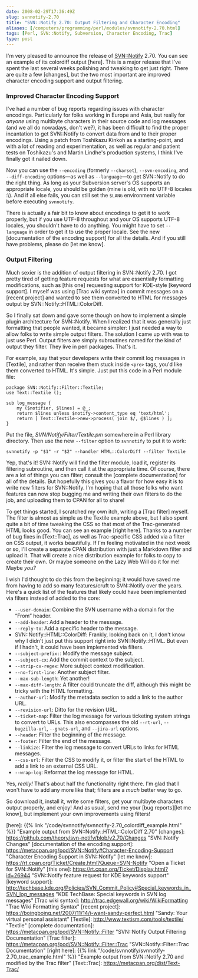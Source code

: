 ```yaml
--- 
date: 2008-02-29T17:36:49Z
slug: svnnotify-2.70
title: "SVN::Notify 2.70: Output Filtering and Character Encoding"
aliases: [/computers/programming/perl/modules/svnnotify-2.70.html]
tags: [Perl, SVN::Notify, Subversion, Character Encoding, Trac]
type: post
---
```


I'm very pleased to announce the release of [SVN::Notify] 2.70. You can see an
example of its colordiff output [here]. This is a major release that I've spent
the last several weeks polishing and tweaking to get just right. There are quite
a few [changes], but the two most important are improved character encoding
support and output filtering.

### Improved Character Encoding Support

I've had a number of bug reports regarding issues with character encodings.
Particularly for folks working in Europe and Asia, but really for *anyone* using
multibyte characters in their source code and log messages (and we all do
nowadays, don't we?), it has been difficult to find the proper incantation to
get SVN::Notify to convert data from and to their proper encodings. Using a
patch from Toshikazu Kinkoh as a starting-point, and with a lot of reading and
experimentation, as well as regular and patient tests on Toshikazu's and Martin
Lindhe's production systems, I think I've finally got it nailed down.

Now you can use the `--encoding` (formerly `--charset`), `--svn-encoding`, and
`--diff-encoding` options—as well as `--language`—to get SVN::Notify to do the
right thing. As long as your Subversion server's OS supports an appropriate
locale, you should be golden (mine is old, with no UTF-8 locales :\\). And if
all else fails, you can still set the `$LANG` environment variable before
executing `svnnotify`.

There is actually a fair bit to know about encodings to get it to work properly,
but if you use UTF-8 throughout and your OS supports UTF-8 locales, you
shouldn't have to do anything. You might have to set `--language` in order to
get it to use the proper locale. See the new [documentation of the encoding
support] for all the details. And if you still have problems, please do [let me
know].

### Output Filtering

Much sexier is the addition of output filtering in SVN::Notify 2.70. I got
pretty tired of getting feature requests for what are essentially formatting
modifications, such as [this one] requesting support for KDE-style [keyword
support]. I myself was using [Trac wiki syntax] in commit messages on a [recent
project] and wanted to see them converted to HTML for messages output by
SVN::Notify::HTML::ColorDiff.

So I finally sat down and gave some though on how to implement a simple plugin
architecture for SVN::Notify. When I realized that it was generally just
formatting that people wanted, it became simpler: I just needed a way to allow
folks to write simple output filters. The solution I came up with was to just
use Perl. Output filters are simply subroutines named for the kind of output
they filter. They live in perl packages. That's it.

For example, say that your developers write their commit log messages in
[Textile], and rather than receive them stuck inside `<pre>` tags, you'd like
them converted to HTML. It's simple. Just put this code in a Perl module file:

    package SVN::Notify::Filter::Textile;
    use Text::Textile ();

    sub log_message {
        my ($notifier, $lines) = @_;
        return $lines unless $notify->content_type eq 'text/html';
        return [ Text::Textile->new->process( join $/, @$lines ) ];
    }

Put the file, *SVN/Notify/Filter/Textile.pm* somewhere in a Perl library
directory. Then use the new `--filter` option to `svnnotify` to put it to work:

    svnnotify -p "$1" -r "$2" --handler HTML::ColorDiff --filter Textile

Yep, that's it! SVN::Notify will find the filter module, load it, register its
filtering subroutine, and then call it at the appropriate time. Of course, there
are a lot of things you can filter; consult the [complete documentation] for all
of the details. But hopefully this gives you a flavor for how easy it is to
write new filters for SVN::Notify. I'm hoping that all those folks who want
features can now stop bugging me and writing their own filters to do the job,
and uploading them to CPAN for all to share!

To get things started, I scratched my own itch, writing a [Trac filter] myself.
The filter is almost as simple as the Textile example above, but I also spent
quite a bit of time tweaking the CSS so that most of the Trac-generated HTML
looks good. You can see an example [right here]. Thanks to a number of bug fixes
in [Text::Trac], as well as Trac-specific CSS added via a filter on CSS output,
it works beautifully. If I'm feeling motivated in the next week or so, I'll
create a separate CPAN distribution with just a Markdown filter and upload it.
That will create a nice distribution example for folks to copy to create their
own. Or maybe someone on the Lazy Web Will do it for me! Maybe *you?*

I wish I'd thought to do this from the beginning; it would have saved me from
having to add so many features/cruft to SVN::Notify over the years. Here's a
quick list of the features that likely could have been implemented via filters
instead of added to the core:

-   `--user-domain`: Combine the SVN username with a domain for the “From”
    header.
-   `--add-header`: Add a header to the message.
-   `--reply-to`: Add a specific header to the message.
-   SVN::Notify::HTML::ColorDiff: Frankly, looking back on it, I don't know why
    I didn't just put this support right into SVN::Notify::HTML. But even if I
    hadn't, it could have been implemented via filters.
-   `--subject-prefix:`: Modify the message subject.
-   `--subject-cx`: Add the commit context to the subject.
-   `--strip-cx-regex`: More subject context modification.
-   `--no-first-line`: Another subject filter.
-   `--max-sub-length`: Yet another!
-   `--max-diff-length`: A filter could truncate the diff, although this might
    be tricky with the HTML formatting.
-   `--author-url`: Modify the metadata section to add a link to the author URL.
-   `--revision-url`: Ditto for the revision URL.
-   `--ticket-map`: Filter the log message for various ticketing system strings
    to convert to URLs. This also encompasses the old `--rt-url`,
    `--bugzilla-url`, `--gnats-url`, and `--jira-url` options.
-   `--header`: Filter the beginning of the message.
-   `--footer`: Filter the end of the message.
-   `--linkize`: Filter the log message to convert URLs to links for HTML
    messages.
-   `--css-url`: Filter the CSS to modify it, or filter the start of the HTML to
    add a link to an external CSS URL.
-   `--wrap-log`: Reformat the log message for HTML.

Yes, *really!* That's about half the functionality right there. I'm glad that I
won't have to add any more like that; filters are a *much* better way to go.

So download it, install it, write some filters, get your multibyte characters
output properly, and enjoy! And as usual, send me your [bug reports][let me
know], but implement your own improvements using filters!

  [SVN::Notify]: https://metacpan.org/dist/SVN-Notify "SVN::Notify on MetaCPAN"
  [here]: {{% link "/code/svnnotify/svnnotify-2.70_colordiff_example.html" %}}
    "Example output from SVN::Notify::HTML::ColorDiff 2.70"
  [changes]: https://github.com/theory/svn-notify/blob/v2.70/Changes
    "SVN::Notify Changes"
  [documentation of the encoding support]: https://metacpan.org/pod/SVN::Notify#Character-Encoding-Support
    "Character Encoding Support in SVN::Notify"
  [let me know]: https://rt.cpan.org/Ticket/Create.html?Queue=SVN-Notify
    "Open a Ticket for SVN::Notify"
  [this one]: https://rt.cpan.org/Ticket/Display.html?id=26944
    "SVN::Notify feature request for KDE keywords support"
  [keyword support]: http://techbase.kde.org/Policies/SVN_Commit_Policy#Special_keywords_in_SVN_log_messages
    "KDE TechBase: Special keywords in SVN log messages"
  [Trac wiki syntax]: http://trac.edgewall.org/wiki/WikiFormatting
    "Trac Wiki Formatting Syntax"
  [recent project]: https://boingboing.net/2007/11/14/i-want-sandy-perfect.html
    "Sandy: Your virtual personal assistant"
  [Textile]: http://www.textism.com/tools/textile/ "Textile"
  [complete documentation]: https://metacpan.org/pod/SVN::Notify::Filter
    "SVN::Notify Output Filtering Documentation"
  [Trac filter]: https://metacpan.org/pod/SVN::Notify::Filter::Trac
    "SVN::Notify::Filter::Trac Documentation"
  [right here]: {{% link "/code/svnnotify/svnnotify-2.70_trac_example.html" %}}
    "Example output from SVN::Notify 2.70 and modified by the Trac filter"
  [Text::Trac]: https://metacpan.org/dist/Text-Trac/
